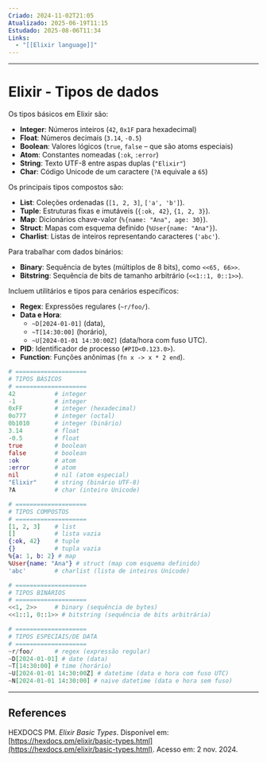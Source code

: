 ```yaml
---
Criado: 2024-11-02T21:05
Atualizado: 2025-06-19T11:15
Estudado: 2025-08-06T11:34
Links:
  - "[[Elixir language]]"
---
```

---
# Elixir - Tipos de dados

Os tipos básicos em Elixir são:

- **Integer**: Números inteiros (`42`, `0x1F` para hexadecimal)
- **Float**: Números decimais (`3.14`, `-0.5`)
- **Boolean**: Valores lógicos (`true`, `false` – que são atoms especiais)
- **Atom**: Constantes nomeadas (`:ok`, `:error`)
- **String**: Texto UTF-8 entre aspas duplas (`"Elixir"`)
- **Char**: Código Unicode de um caractere (`?A` equivale a `65`)

Os principais tipos compostos são:

- **List**: Coleções ordenadas (`[1, 2, 3]`, `['a', 'b']`).
- **Tuple**: Estruturas fixas e imutáveis (`{:ok, 42}`, `{1, 2, 3}`).
- **Map**: Dicionários chave-valor (`%{name: "Ana", age: 30}`).
- **Struct**: Mapas com esquema definido (`%User{name: "Ana"}`).
- **Charlist**: Listas de inteiros representando caracteres (`'abc'`).

Para trabalhar com dados binários:

- **Binary**: Sequência de bytes (múltiplos de 8 bits), como `<<65, 66>>`.
- **Bitstring**: Sequência de bits de tamanho arbitrário (`<<1::1, 0::1>>`).
    
Incluem utilitários e tipos para cenários específicos:

- **Regex**: Expressões regulares (`~r/foo/`).
- **Data e Hora**:
    - `~D[2024-01-01]` (data),
    - `~T[14:30:00]` (horário),
    - `~U[2024-01-01 14:30:00Z]` (data/hora com fuso UTC).
- **PID**: Identificador de processo (`#PID<0.123.0>`).
- **Function**: Funções anônimas (`fn x -> x * 2 end`).

``` elixir
# ====================
# TIPOS BÁSICOS
# ====================
42           # integer
-1           # integer
0xFF         # integer (hexadecimal)
0o777        # integer (octal)
0b1010       # integer (binário)
3.14         # float
-0.5         # float
true         # boolean
false        # boolean
:ok          # atom
:error       # atom
nil          # nil (atom especial)
"Elixir"     # string (binário UTF-8)
?A           # char (inteiro Unicode)

# ====================
# TIPOS COMPOSTOS
# ====================
[1, 2, 3]    # list
[]           # lista vazia
{:ok, 42}    # tuple
{}           # tupla vazia
%{a: 1, b: 2} # map
%User{name: "Ana"} # struct (map com esquema definido)
'abc'        # charlist (lista de inteiros Unicode)

# ====================
# TIPOS BINÁRIOS
# ====================
<<1, 2>>     # binary (sequência de bytes)
<<1::1, 0::1>> # bitstring (sequência de bits arbitrária)

# ====================
# TIPOS ESPECIAIS/DE DATA
# ====================
~r/foo/      # regex (expressão regular)
~D[2024-01-01] # date (data)
~T[14:30:00] # time (horário)
~U[2024-01-01 14:30:00Z] # datetime (data e hora com fuso UTC)
~N[2024-01-01 14:30:00] # naive datetime (data e hora sem fuso)
```



---

## References

HEXDOCS PM. _Elixir Basic Types_. Disponível em: [https://hexdocs.pm/elixir/basic-types.html](https://hexdocs.pm/elixir/basic-types.html). Acesso em: 2 nov. 2024.